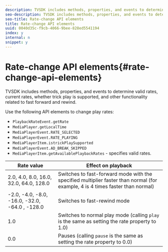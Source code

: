 ```yaml
---
description: TVSDK includes methods, properties, and events to determine valid rates, current rates, whether trick play is supported, and other functionality related to fast forward and rewind.
seo-description: TVSDK includes methods, properties, and events to determine valid rates, current rates, whether trick play is supported, and other functionality related to fast forward and rewind.
seo-title: Rate-change API elements
title: Rate-change API elements
uuid: 0040d35c-f9cb-4066-9bee-828ed5541194
index: y
internal: n
snippet: y
---
```


# Rate-change API elements{#rate-change-api-elements}

TVSDK includes methods, properties, and events to determine valid rates, current rates, whether trick play is supported, and other functionality related to fast forward and rewind.

<!--<a id="section_36576E92DE6343AEBD0BBD662502365D"></a>-->

Use the following API elements to change play rates:

* `PlaybackRateEvent.getRate` 
* `MediaPlayer.getLocalTime` 
* `MediaPlayerEvent.RATE_SELECTED` 
* `MediaPlayerEvent.RATE_PLAYING` 
* `MediaPlayerItem.istrickPlaySupported` 
* `MediaPlayerEvent.AD_BREAK_SKIPPED` 
* `MediaPlayerItem.getAvailablePlaybackRates` - specifies valid rates.

|  Rate value  | Effect on playback  |
|---|---|
|  2.0, 4.0, 8.0, 16.0, 32.0, 64.0, 128.0  | Switches to fast-forward mode with the specified multiplier faster than normal (for example, 4 is 4 times faster than normal)  |
|  -2.0, -4.0, -8.0, -16.0, -32.0, -64.0 , -128.0  | Switches to fast-rewind mode  |
|  1.0  | Switches to normal play mode (calling `play` is the same as setting the rate property to 1.0)  |
|  0.0  | Pauses (calling `pause` is the same as setting the rate property to 0.0)  |

